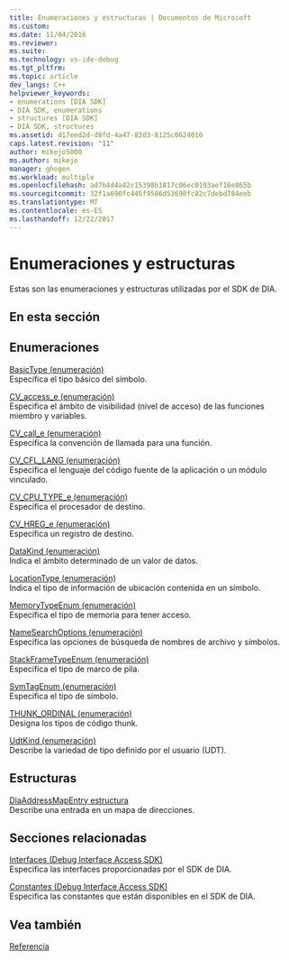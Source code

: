 ```yaml
---
title: Enumeraciones y estructuras | Documentos de Microsoft
ms.custom: 
ms.date: 11/04/2016
ms.reviewer: 
ms.suite: 
ms.technology: vs-ide-debug
ms.tgt_pltfrm: 
ms.topic: article
dev_langs: C++
helpviewer_keywords:
- enumerations [DIA SDK]
- DIA SDK, enumerations
- structures [DIA SDK]
- DIA SDK, structures
ms.assetid: d17eed2d-d8fd-4a47-82d3-8125c0624010
caps.latest.revision: "11"
author: mikejo5000
ms.author: mikejo
manager: ghogen
ms.workload: multiple
ms.openlocfilehash: ad7b4d4a42c15398b1817c06ec0193aef16e865b
ms.sourcegitcommit: 32f1a690fc445f9586d53698fc82c7debd784eeb
ms.translationtype: MT
ms.contentlocale: es-ES
ms.lasthandoff: 12/22/2017
---
```

# <a name="enumerations-and-structures"></a>Enumeraciones y estructuras
Estas son las enumeraciones y estructuras utilizadas por el SDK de DIA.  
  
## <a name="in-this-section"></a>En esta sección  
  
## <a name="enumerations"></a>Enumeraciones  
 [BasicType (enumeración)](../../debugger/debug-interface-access/basictype.md)  
 Especifica el tipo básico del símbolo.  
  
 [CV_access_e (enumeración)](../../debugger/debug-interface-access/cv-access-e.md)  
 Especifica el ámbito de visibilidad (nivel de acceso) de las funciones miembro y variables.  
  
 [CV_call_e (enumeración)](../../debugger/debug-interface-access/cv-call-e.md)  
 Especifica la convención de llamada para una función.  
  
 [CV_CFL_LANG (enumeración)](../../debugger/debug-interface-access/cv-cfl-lang.md)  
 Especifica el lenguaje del código fuente de la aplicación o un módulo vinculado.  
  
 [CV_CPU_TYPE_e (enumeración)](../../debugger/debug-interface-access/cv-cpu-type-e.md)  
 Especifica el procesador de destino.  
  
 [CV_HREG_e (enumeración)](../../debugger/debug-interface-access/cv-hreg-e.md)  
 Especifica un registro de destino.  
  
 [DataKind (enumeración)](../../debugger/debug-interface-access/datakind.md)  
 Indica el ámbito determinado de un valor de datos.  
  
 [LocationType (enumeración)](../../debugger/debug-interface-access/locationtype.md)  
 Indica el tipo de información de ubicación contenida en un símbolo.  
  
 [MemoryTypeEnum (enumeración)](../../debugger/debug-interface-access/memorytypeenum.md)  
 Especifica el tipo de memoria para tener acceso.  
  
 [NameSearchOptions (enumeración)](../../debugger/debug-interface-access/namesearchoptions.md)  
 Especifica las opciones de búsqueda de nombres de archivo y símbolos.  
  
 [StackFrameTypeEnum (enumeración)](../../debugger/debug-interface-access/stackframetypeenum.md)  
 Especifica el tipo de marco de pila.  
  
 [SymTagEnum (enumeración)](../../debugger/debug-interface-access/symtagenum.md)  
 Especifica el tipo de símbolo.  
  
 [THUNK_ORDINAL (enumeración)](../../debugger/debug-interface-access/thunk-ordinal.md)  
 Designa los tipos de código thunk.  
  
 [UdtKind (enumeración)](../../debugger/debug-interface-access/udtkind.md)  
 Describe la variedad de tipo definido por el usuario (UDT).  
  
## <a name="structures"></a>Estructuras  
 [DiaAddressMapEntry estructura](../../debugger/debug-interface-access/diaaddressmapentry.md)  
 Describe una entrada en un mapa de direcciones.  
  
## <a name="related-sections"></a>Secciones relacionadas  
 [Interfaces (Debug Interface Access SDK)](../../debugger/debug-interface-access/interfaces-debug-interface-access-sdk.md)  
 Especifica las interfaces proporcionadas por el SDK de DIA.  
  
 [Constantes (Debug Interface Access SDK)](../../debugger/debug-interface-access/constants-debug-interface-access-sdk.md)  
 Especifica las constantes que están disponibles en el SDK de DIA.  
  
## <a name="see-also"></a>Vea también  
 [Referencia](../../debugger/debug-interface-access/debug-interface-access-sdk-reference.md)